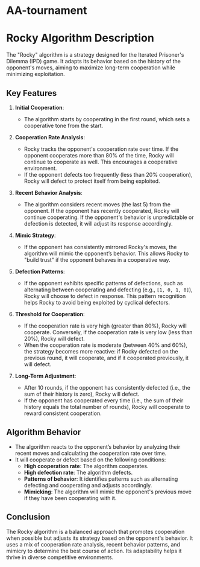 # AA-tournament
# Rocky Algorithm Description

The "Rocky" algorithm is a strategy designed for the Iterated Prisoner's Dilemma (IPD) game. It adapts its behavior based on the history of the opponent's moves, aiming to maximize long-term cooperation while minimizing exploitation.

## Key Features

1. **Initial Cooperation**:
   - The algorithm starts by cooperating in the first round, which sets a cooperative tone from the start.

2. **Cooperation Rate Analysis**:
   - Rocky tracks the opponent's cooperation rate over time. If the opponent cooperates more than 80% of the time, Rocky will continue to cooperate as well. This encourages a cooperative environment.
   - If the opponent defects too frequently (less than 20% cooperation), Rocky will defect to protect itself from being exploited.

3. **Recent Behavior Analysis**:
   - The algorithm considers recent moves (the last 5) from the opponent. If the opponent has recently cooperated, Rocky will continue cooperating. If the opponent's behavior is unpredictable or defection is detected, it will adjust its response accordingly.

4. **Mimic Strategy**:
   - If the opponent has consistently mirrored Rocky's moves, the algorithm will mimic the opponent’s behavior. This allows Rocky to "build trust" if the opponent behaves in a cooperative way.

5. **Defection Patterns**:
   - If the opponent exhibits specific patterns of defections, such as alternating between cooperating and defecting (e.g., `[1, 0, 1, 0]`), Rocky will choose to defect in response. This pattern recognition helps Rocky to avoid being exploited by cyclical defectors.

6. **Threshold for Cooperation**:
   - If the cooperation rate is very high (greater than 80%), Rocky will cooperate. Conversely, if the cooperation rate is very low (less than 20%), Rocky will defect.
   - When the cooperation rate is moderate (between 40% and 60%), the strategy becomes more reactive: if Rocky defected on the previous round, it will cooperate, and if it cooperated previously, it will defect.

7. **Long-Term Adjustment**:
   - After 10 rounds, if the opponent has consistently defected (i.e., the sum of their history is zero), Rocky will defect.
   - If the opponent has cooperated every time (i.e., the sum of their history equals the total number of rounds), Rocky will cooperate to reward consistent cooperation.

## Algorithm Behavior

- The algorithm reacts to the opponent’s behavior by analyzing their recent moves and calculating the cooperation rate over time.
- It will cooperate or defect based on the following conditions:
  - **High cooperation rate**: The algorithm cooperates.
  - **High defection rate**: The algorithm defects.
  - **Patterns of behavior**: It identifies patterns such as alternating defecting and cooperating and adjusts accordingly.
  - **Mimicking**: The algorithm will mimic the opponent's previous move if they have been cooperating with it.

## Conclusion

The Rocky algorithm is a balanced approach that promotes cooperation when possible but adjusts its strategy based on the opponent's behavior. It uses a mix of cooperation rate analysis, recent behavior patterns, and mimicry to determine the best course of action. Its adaptability helps it thrive in diverse competitive environments.
